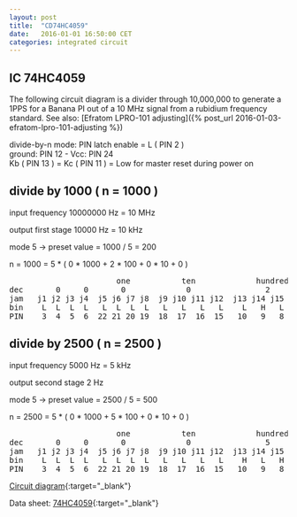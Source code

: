 ```yaml
---
layout: post
title:  "CD74HC4059" 
date:   2016-01-01 16:50:00 CET
categories: integrated circuit 
---
```



## IC 74HC4059 

The following circuit diagram is a divider through 10,000,000 to generate a 1PPS for a Banana PI out of a 10 MHz signal from a rubidium frequency standard. See also: [Efratom LPRO-101 adjusting]({% post_url 2016-01-03-efratom-lpro-101-adjusting %})

divide-by-n mode: PIN latch enable = L ( PIN 2 )  <br />
ground: PIN 12  -  Vcc: PIN 24 <br /> 
Kb ( PIN 13 ) = Kc ( PIN 11 ) = Low for master reset during power on 


## divide by 1000 ( n = 1000 ) 

input frequency 10000000 Hz = 10 MHz 

output first stage 10000 Hz = 10 kHz 

mode 5 -> preset value = 1000 / 5 = 200 

n = 1000 = 5 * ( 0 * 1000 + 2 * 100 + 0 * 10 + 0 ) 

<pre>
                       one           ten             hundred 
dec       0     0       0             0                2
jam   j1 j2 j3 j4  j5 j6 j7 j8  j9 j10 j11 j12  j13 j14 j15 j16    Ka Kb Kc 
bin    L  L  L  L   L  L  L  L   L   L   L   L    L   H   L   L     H  L  H
PIN    3  4  5  6  22 21 20 19  18  17  16  15   10   9   8   7    14 13 11
</pre>


## divide by 2500 ( n = 2500 ) 

input frequency 5000 Hz = 5 kHz 

output second stage 2 Hz

mode 5 -> preset value = 2500 / 5 = 500 

n = 2500 = 5 * ( 0 * 1000 + 5 * 100 + 0 * 10 + 0 ) 

<pre>
                       one           ten             hundred
dec       0     0       0             0                5
jam   j1 j2 j3 j4  j5 j6 j7 j8  j9 j10 j11 j12  j13 j14 j15 j16    Ka Kb Kc
bin    L  L  L  L   L  L  L  L   L   L   L   L    H   L   H   L     H  L  H
PIN    3  4  5  6  22 21 20 19  18  17  16  15   10   9   8   7    14 13 11
</pre>

[Circuit diagram](/images/teiler10e7-002.png){:target="_blank"}

Data sheet:  [74HC4059](/images/74HC_HCT4059_CNV.pdf){:target="_blank"}

